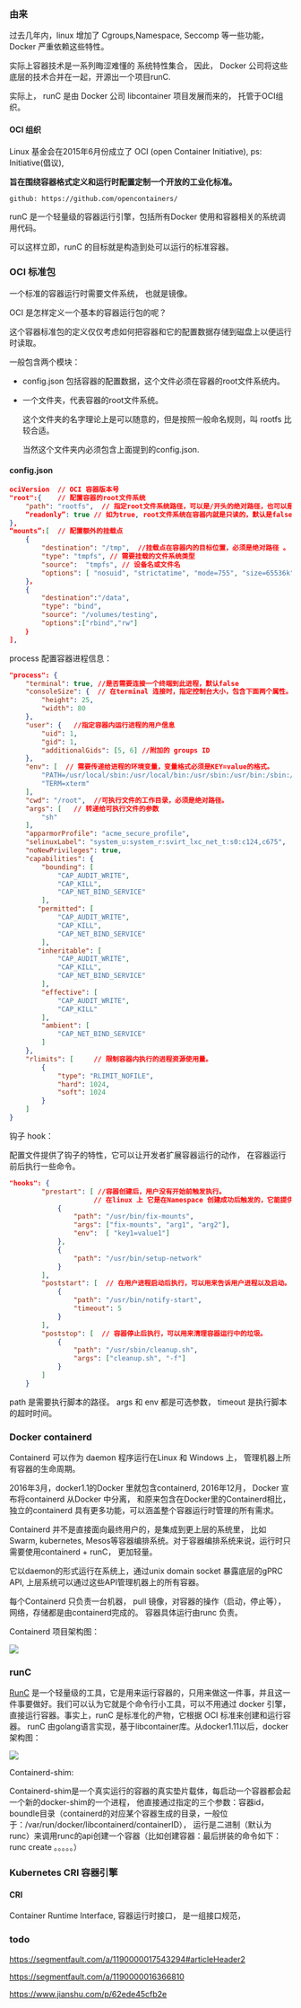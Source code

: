 ### 由来

过去几年内，linux 增加了 Cgroups,Namespace, Seccomp 等一些功能， Docker 严重依赖这些特性。

实际上容器技术是一系列晦涩难懂的 系统特性集合， 因此， Docker 公司将这些底层的技术合并在一起，开源出一个项目runC.

实际上， runC 是由 Docker 公司 libcontainer 项目发展而来的， 托管于OCI组织。



#### OCI 组织

Linux 基金会在2015年6月份成立了 OCI (open Container Initiative), ps: Initiative(倡议),  

**旨在围绕容器格式定义和运行时配置定制一个开放的工业化标准。**

`github: https://github.com/opencontainers/`



runC 是一个轻量级的容器运行引擎，包括所有Docker 使用和容器相关的系统调用代码。

可以这样立即，runC 的目标就是构造到处可以运行的标准容器。



### OCI 标准包

一个标准的容器运行时需要文件系统， 也就是镜像。

OCI 是怎样定义一个基本的容器运行包的呢？

这个容器标准包的定义仅仅考虑如何把容器和它的配置数据存储到磁盘上以便运行时读取。

一般包含两个模块：

* config.json 包括容器的配置数据，这个文件必须在容器的root文件系统内。

* 一个文件夹，代表容器的root文件系统。

  这个文件夹的名字理论上是可以随意的，但是按照一般命名规则，叫 rootfs 比较合适。

  当然这个文件夹内必须包含上面提到的config.json.



#### config.json

```json
ociVersion  // OCI 容器版本号
"root":{    // 配置容器的root文件系统
    "path": "rootfs",  // 指定root文件系统路径，可以是/开头的绝对路径，也可以是相对路径
    “readonly”: true // 如为true, root文件系统在容器内就是只读的，默认是false.
},
“mounts”:[  // 配置额外的挂载点
    {
        "destination": "/tmp",  //挂载点在容器内的目标位置，必须是绝对路径 。
        "type": "tmpfs", // 需要挂载的文件系统类型
        "source":  "tmpfs", // 设备名或文件名
        "options": [ "nosuid", "strictatime", "mode=755", "size=65536k"] //额外信息
    }，
    {
    	"destination":"/data",
    	"type": "bind",
    	"source": "/volumes/testing",
    	"options":["rbind","rw"]
    ｝
],
```

process 配置容器进程信息：

```json
"process": {
    "terminal": true, //是否需要连接一个终端到此进程，默认false
    "consoleSize": {  // 在terminal 连接时，指定控制台大小，包含下面两个属性。
        "height": 25,
        "width": 80
    },
    "user": {   //指定容器内运行进程的用户信息
        "uid": 1,
        "gid": 1,
        "additionalGids": [5, 6] //附加的 groups ID
    },
    "env": [  // 需要传递给进程的环境变量，变量格式必须是KEY=value的格式。
        "PATH=/usr/local/sbin:/usr/local/bin:/usr/sbin:/usr/bin:/sbin:/bin",
        "TERM=xterm"
    ],
    "cwd": "/root",  //可执行文件的工作目录，必须是绝对路径。
    "args": [   // 转递给可执行文件的参数
        "sh"
    ],
    "apparmorProfile": "acme_secure_profile",
    "selinuxLabel": "system_u:system_r:svirt_lxc_net_t:s0:c124,c675",
    "noNewPrivileges": true,
    "capabilities": {
        "bounding": [
            "CAP_AUDIT_WRITE",
            "CAP_KILL",
            "CAP_NET_BIND_SERVICE"
        ],
       "permitted": [
            "CAP_AUDIT_WRITE",
            "CAP_KILL",
            "CAP_NET_BIND_SERVICE"
        ],
       "inheritable": [
            "CAP_AUDIT_WRITE",
            "CAP_KILL",
            "CAP_NET_BIND_SERVICE"
        ],
        "effective": [
            "CAP_AUDIT_WRITE",
            "CAP_KILL"
        ],
        "ambient": [
            "CAP_NET_BIND_SERVICE"
        ]
    },
    "rlimits": [     // 限制容器内执行的进程资源使用量。
        {
            "type": "RLIMIT_NOFILE",
            "hard": 1024,
            "soft": 1024
        }
    ]
}
```

 钩子 hook：

配置文件提供了钩子的特性，它可以让开发者扩展容器运行的动作， 在容器运行前后执行一些命令。

```json
"hooks": {
        "prestart": [ //容器创建后，用户没有开始前触发执行。
            		 // 在linux 上 它是在Namespace 创建成功后触发的，它能提供一个配置容器初始化环境的机会。
            {
                "path": "/usr/bin/fix-mounts",
                "args": ["fix-mounts", "arg1", "arg2"],
                "env":  [ "key1=value1"]
            },
            {
                "path": "/usr/bin/setup-network"
            }
        ],
        "poststart": [  // 在用户进程启动后执行，可以用来告诉用户进程以及启动。
            {
                "path": "/usr/bin/notify-start",
                "timeout": 5
            }
        ],
        "poststop": [  // 容器停止后执行，可以用来清理容器运行中的垃圾。
            {
                "path": "/usr/sbin/cleanup.sh",
                "args": ["cleanup.sh", "-f"]
            }
        ]
    }
```

path 是需要执行脚本的路径。 args 和 env 都是可选参数， timeout 是执行脚本的超时时间。



### Docker containerd

Containerd 可以作为 daemon 程序运行在Linux 和 Windows 上， 管理机器上所有容器的生命周期。

2016年3月，docker1.1的Docker 里就包含containerd, 2016年12月， Docker 宣布将containerd 从Docker 中分离，  和原来包含在Docker里的Containerd相比， 独立的containerd 具有更多功能，可以涵盖整个容器运行时管理的所有需求。



Containerd 并不是直接面向最终用户的，是集成到更上层的系统里， 比如 Swarm, kubernetes, Mesos等容器编排系统。对于容器编排系统来说，运行时只需要使用containerd + runC， 更加轻量。

它以daemon的形式运行在系统上，通过unix domain socket 暴露底层的gPRC API, 上层系统可以通过这些API管理机器上的所有容器。

每个Containerd 只负责一台机器， pull 镜像，对容器的操作（启动，停止等），网络，存储都是由containerd完成的。 容器具体运行由runc 负责。

 Containerd 项目架构图：

![](/Users/claymore/Desktop/container_runc.png)



### runC

[RunC](https://github.com/opencontainers/runc) 是一个轻量级的工具，它是用来运行容器的，只用来做这一件事，并且这一件事要做好。我们可以认为它就是个命令行小工具，可以不用通过 docker 引擎，直接运行容器。事实上，runC 是标准化的产物，它根据 OCI 标准来创建和运行容器。
runC 由golang语言实现，基于libcontainer库。从docker1.11以后，docker架构图：

![](/Users/claymore/Desktop/docker_runc.png)



Containerd-shim:

Containerd-shim是一个真实运行的容器的真实垫片载体，每启动一个容器都会起一个新的docker-shim的一个进程， 
他直接通过指定的三个参数：容器id，boundle目录（containerd的对应某个容器生成的目录，一般位于：/var/run/docker/libcontainerd/containerID）， 
运行是二进制（默认为runc）来调用runc的api创建一个容器（比如创建容器：最后拼装的命令如下：runc create 。。。。。）





### Kubernetes CRI 容器引擎

#### CRI

Container Runtime Interface, 容器运行时接口， 是一组接口规范， 



### todo

https://segmentfault.com/a/1190000017543294#articleHeader2

https://segmentfault.com/a/1190000016366810

https://www.jianshu.com/p/62ede45cfb2e